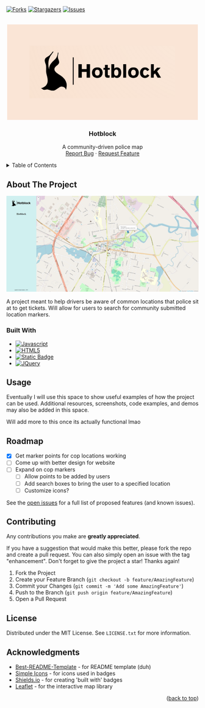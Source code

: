 <!-- Improved compatibility of back to top link: See: https://github.com/othneildrew/Best-README-Template/pull/73 -->

<a name="readme-top"></a>

<!-- PROJECT SHIELDS -->
<!--
*** I'm using markdown "reference style" links for readability.
*** Reference links are enclosed in brackets [ ] instead of parentheses ( ).
*** See the bottom of this document for the declaration of the reference variables
*** for contributors-url, forks-url, etc. This is an optional, concise syntax you may use.
*** https://www.markdownguide.org/basic-syntax/#reference-style-links
-->

[![Forks][forks-shield]][forks-url]
[![Stargazers][stars-shield]][stars-url]
[![Issues][issues-shield]][issues-url]

<!-- PROJECT LOGO -->
<br />
<div align="center">
  <a href="https://github.com/brxdyh/hotblock">
    <img src="images/logo.png" alt="Logo" width="500" height="250">
  </a>

<h3 align="center">Hotblock</h3>

  <p align="center">
    A community-driven police map
    <br />
    <a href="https://github.com/brxdyh/hotblock/issues/new?labels=bug&template=bug-report---.md">Report Bug</a>
    ·
    <a href="https://github.com/brxdyh/hotblock/issues/new?labels=enhancement&template=feature-request---.md">Request Feature</a>
  </p>
</div>

<!-- TABLE OF CONTENTS -->
<details>
  <summary>Table of Contents</summary>
  <ol>
    <li>
      <a href="#about-the-project">About The Project</a>
      <ul>
        <li><a href="#built-with">Built With</a></li>
      </ul>
    </li>
    <li><a href="#usage">Usage</a></li>
    <li><a href="#roadmap">Roadmap</a></li>
    <li><a href="#contributing">Contributing</a></li>
    <li><a href="#license">License</a></li>
    <li><a href="#acknowledgments">Acknowledgments</a></li>
  </ol>
</details>

<!-- ABOUT THE PROJECT -->

## About The Project

[![Product Name Screen Shot][product-screenshot]](https://example.com)

A project meant to help drivers be aware of common locations that police sit at to get tickets. Will allow for users to search for community submitted location markers.

### Built With

- [![Javascript](https://img.shields.io/badge/Javascript-F7DF1E?style=for-the-badge&logo=Javascript&logoColor=fff)](https://javascript.com)
- [![HTML5](https://img.shields.io/badge/HTML5-E34F26?style=for-the-badge&logo=HTML5&logoColor=fff)](https://developer.mozilla.org/en-US/docs/Glossary/HTML5)
- [![Static Badge](https://img.shields.io/badge/CSS3-1572B6?style=for-the-badge&logo=CSS3&logoColor=fff)](https://en.wikipedia.org/wiki/CSS)
- [![JQuery](https://img.shields.io/badge/jQuery-0769AD?style=for-the-badge&logo=jquery&logoColor=white)](https://jquery.com/)

<!-- USAGE EXAMPLES -->

## Usage

Eventually I will use this space to show useful examples of how the project can be used. Additional resources, screenshots, code examples, and demos may also be added in this space.

Will add more to this once its actually functional lmao

<!-- ROADMAP -->

## Roadmap

- [x] Get marker points for cop locations working
- [ ] Come up with better design for website
- [ ] Expand on cop markers
  - [ ] Allow points to be added by users
  - [ ] Add search boxes to bring the user to a specified location
  - [ ] Customize icons?

See the [open issues](https://github.com/brxdyh/hotblock/issues) for a full list of proposed features (and known issues).

<!-- CONTRIBUTING -->

## Contributing

Any contributions you make are **greatly appreciated**.

If you have a suggestion that would make this better, please fork the repo and create a pull request. You can also simply open an issue with the tag "enhancement".
Don't forget to give the project a star! Thanks again!

1. Fork the Project
2. Create your Feature Branch (`git checkout -b feature/AmazingFeature`)
3. Commit your Changes (`git commit -m 'Add some AmazingFeature'`)
4. Push to the Branch (`git push origin feature/AmazingFeature`)
5. Open a Pull Request

<!-- LICENSE -->

## License

Distributed under the MIT License. See `LICENSE.txt` for more information.

<!-- ACKNOWLEDGMENTS -->

## Acknowledgments

- [Best-README-Template](https://github.com/othneildrew/Best-README-Template) - for README template (duh)
- [Simple Icons](https://simpleicons.org/) - for icons used in badges
- [Shields.io](https://shields.io/badges) - for creating 'built with' badges
- [Leaflet](https://leafletjs.com/) - for the interactive map library

<p align="right">(<a href="#readme-top">back to top</a>)</p>

<!-- MARKDOWN LINKS & IMAGES -->
<!-- https://www.markdownguide.org/basic-syntax/#reference-style-links -->

[contributors-shield]: https://img.shields.io/github/contributors/brxdyh/hotblock.svg?style=for-the-badge
[contributors-url]: https://github.com/brxdyh/hotblock/graphs/contributors
[forks-shield]: https://img.shields.io/github/forks/brxdyh/hotblock.svg?style=for-the-badge
[forks-url]: https://github.com/brxdyh/hotblock/network/members
[stars-shield]: https://img.shields.io/github/stars/brxdyh/hotblock.svg?style=for-the-badge
[stars-url]: https://github.com/brxdyh/hotblock/stargazers
[issues-shield]: https://img.shields.io/github/issues/brxdyh/hotblock.svg?style=for-the-badge
[issues-url]: https://github.com/brxdyh/hotblock/issues
[license-url]: https://github.com/brxdyh/hotblock/blob/main/LICENSE.txt
[linkedin-shield]: https://img.shields.io/badge/-LinkedIn-black.svg?style=for-the-badge&logo=linkedin&colorB=555
[linkedin-url]: https://linkedin.com/in/linkedin_username
[product-screenshot]: images/screenshot.png
